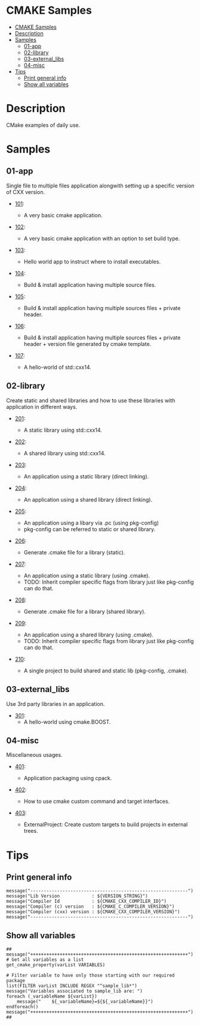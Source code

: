 # CMAKE Samples

<!-- TOC -->

- [CMAKE Samples](#cmake-samples)
- [Description](#description)
- [Samples](#samples)
    - [01-app](#01-app)
    - [02-library](#02-library)
    - [03-external_libs](#03-external_libs)
    - [04-misc](#04-misc)
- [Tips](#tips)
    - [Print general info](#print-general-info)
    - [Show all variables](#show-all-variables)

<!-- /TOC -->

# Description
CMake examples of daily use.

# Samples

## 01-app
Single file to multiple files application alongwith setting up a specific version of CXX version.

-  [101](01-app/101/CMakeLists.txt):
   - A very basic cmake application.

-  [102](01-app/102/CMakeLists.txt):
   - A very basic cmake application with an option to set build type.

-  [103](01-app/103/CMakeLists.txt):
   - Hello world app to instruct where to install executables.

-  [104](01-app/104/CMakeLists.txt):
   - Build & install application having multiple source files.

-  [105](01-app/105/CMakeLists.txt):
   - Build & install application having multiple sources files + private header.

-  [106](01-app/106/CMakeLists.txt):
   - Build & install application having multiple sources files + private header + version file generated by cmake template.

-  [107](01-app/107/CMakeLists.txt):
   - A hello-world of std::cxx14.

## 02-library
Create static and shared libraries and how to use these libraries with application in different ways.

-  [201](02-library/201/CMakeLists.txt):
   - A static library using std::cxx14.

-  [202](02-library/202/CMakeLists.txt):
   - A shared library using std::cxx14.

-  [203](02-library/203/CMakeLists.txt):
   - An application using a static library (direct linking).

-  [204](02-library/204/CMakeLists.txt):
   - An application using a shared library (direct linking).

-  [205](02-library/205/CMakeLists.txt):
   - An application using a libary via .pc (using pkg-config)
   - pkg-config can be referred to static or shared library.

-  [206](02-library/206/CMakeLists.txt):
   - Generate .cmake file for a library (static).

-  [207](02-library/207/CMakeLists.txt):
   - An application using a static library (using .cmake).
   - TODO: Inherit compiler specific flags from library just like pkg-config can do that.

-  [208](02-library/208/CMakeLists.txt):
   - Generate .cmake file for a library (shared library).

-  [209](02-library/209/CMakeLists.txt):
   - An application using a shared library (using .cmake).
   - TODO: Inherit compiler specific flags from library just like pkg-config can do that.

-  [210](02-library/210/CMakeLists.txt):
   - A single project to build shared and static lib (pkg-config, .cmake).

## 03-external_libs
Use 3rd party libraries in an application.

-  [301](03-external_libs/301/CMakeLists.txt):
   - A hello-world using cmake.BOOST.

## 04-misc
Miscellaneous usages.

-  [401](04-misc/401/CMakeLists.txt):
   - Application packaging using cpack.

-  [402](04-misc/402/CMakeLists.txt):
   - How to use cmake custom command and target interfaces.

-  [403](04-misc/403/CMakeLists.txt):
   - ExternalProject: Create custom targets to build projects in external trees.

# Tips

## Print general info
```
message("-----------------------------------------------------------")
message("Lib Version            : ${VERSION_STRING}")
message("Compiler Id            : ${CMAKE_CXX_COMPILER_ID}")
message("Compiler (c) version   : ${CMAKE_C_COMPILER_VERSION}")
message("Compiler (cxx) version : ${CMAKE_CXX_COMPILER_VERSION}")
message("-----------------------------------------------------------")
```

## Show all variables
```
##
message("+++++++++++++++++++++++++++++++++++++++++++++++++++++++++++")
# Get all variables as a list
get_cmake_property(varList VARIABLES)

# Filter variable to have only those starting with our required package
list(FILTER varList INCLUDE REGEX "^sample_lib*")
message("Variables associated to sample_lib are: ")
foreach (_variableName ${varList})
    message("    ${_variableName}=${${_variableName}}")
endforeach()
message("+++++++++++++++++++++++++++++++++++++++++++++++++++++++++++")
##
```
